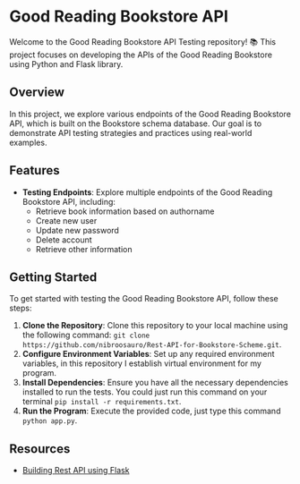 # Good Reading Bookstore API 

Welcome to the Good Reading Bookstore API Testing repository! 📚 This project focuses on developing the APIs of the Good Reading Bookstore using Python and Flask library.

## Overview

In this project, we explore various endpoints of the Good Reading Bookstore API, which is built on the Bookstore schema database. Our goal is to demonstrate API testing strategies and practices using real-world examples.

## Features

- **Testing Endpoints**: Explore multiple endpoints of the Good Reading Bookstore API, including:
  - Retrieve book information based on authorname
  - Create new user
  - Update new password
  - Delete account
  - Retrieve other information

## Getting Started

To get started with testing the Good Reading Bookstore API, follow these steps:

1. **Clone the Repository**: Clone this repository to your local machine using the following command: `git clone https://github.com/nibroosauro/Rest-API-for-Bookstore-Scheme.git`.
2. **Configure Environment Variables**: Set up any required environment variables, in this repository I establish virtual environment for my program.
3. **Install Dependencies**: Ensure you have all the necessary dependencies installed to run the tests. You could just run this command on your terminal `pip install -r requirements.txt`.
4. **Run the Program**: Execute the provided code, just type this command `python app.py`.

## Resources 

- [Building Rest API using Flask](https://youtu.be/DlNIXC9SaF4?feature=shared)